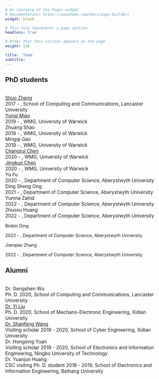 ```yaml
---
# An instance of the Pages widget.
# Documentation: https://wowchemy.com/docs/page-builder/
widget: blank

# This file represents a page section.
headless: true

# Order that this section appears on the page.
weight: 126

title: 'Team'
subtitle:
---
```


## PhD students

<div class="view-list-item" style="padding-top: 20px; font-size: 0.95rem;">
<a href="https://scholar.google.com/citations?user=wRxH5FEAAAAJ&hl=en&oi=en" target="_blank">Shuo Zhang</a>
  <div class="article-metadata">
  <span >
      2017 - </span>, <span >
      School of Computing and Communications, Lancaster University</span>
  </div>
</div>

<div class="view-list-item" style="font-size: 0.95rem;">
<a href="https://scholar.google.com/citations?user=RJakU14AAAAJ&hl=en" target="_blank">Yunqi Miao</a>
  <div class="article-metadata">
  <span >
      2019 - </span>, <span >
      WMG, University of Warwick</span>
  </div>
</div>

<div class="view-list-item" style="font-size: 0.95rem;">
Zhuang Shao
  <div class="article-metadata">
  <span >
      2019 - </span>, <span >
      WMG, University of Warwick</span>
  </div>
</div>

<div class="view-list-item" style="font-size: 0.95rem;">
Mingqi Gao
  <div class="article-metadata">
  <span >
      2019 - </span>, <span >
      WMG, University of Warwick</span>
  </div>
</div>

<div class="view-list-item" style="font-size: 0.95rem;">
<a href="https://geoch.top" target="_blank">Changrui Chen</a>
  <div class="article-metadata">
  <span >
      2020 - </span>, <span >
      WMG, University of Warwick</span>
  </div>
</div>

<div class="view-list-item" style="font-size: 0.95rem;">
<a href="https://scholar.google.com/citations?user=UpVMoFAAAAAJ&hl=en" target="_blank">Jingkun Chen</a>
  <div class="article-metadata">
  <span >
      2020 - </span>, <span >
      WMG, University of Warwick</span>
  </div>
</div>

<div class="view-list-item" style="font-size: 0.95rem;">
Yu Fu
  <div class="article-metadata">
  <span >
      2020 - </span>, <span >
      Department of Computer Science, Aberystwyth University</span>
  </div>
</div>

<div class="view-list-item" style="font-size: 0.95rem;">
Ding Sheng Ong
  <div class="article-metadata">
  <span >
      2021 - </span>, <span >
      Department of Computer Science, Aberystwyth University</span>
  </div>
</div>

<div class="view-list-item" style="font-size: 0.95rem;">
Yumna Zahid
  <div class="article-metadata">
  <span >
      2022 - </span>, <span >
      Department of Computer Science, Aberystwyth University</span>
  </div>
</div>

<div class="view-list-item" style="font-size: 0.95rem;">
Zhuoxu Huang
  <div class="article-metadata">
  <span >
      2022 - </span>, <span >
      Department of Computer Science, Aberystwyth University</span>
  </div>
</div>

Binbin Ding
  <div class="article-metadata">
  <span >
      2022 - </span>, <span >
      Department of Computer Science, Aberystwyth University</span>
  </div>
</div>

Jianqiao Zhang
  <div class="article-metadata">
  <span >
      2022 - </span>, <span >
      Department of Computer Science, Aberystwyth University</span>
  </div>
</div>

## Alumni

<div class="view-list-item" style="padding-top: 20px; font-size: 0.95rem;">
Dr. Gengshen Wu
  <div class="article-metadata">
  <span >
      Ph. D. 2020</span>, <span >
      School of Computing and Communications, Lancaster University</span>
  </div>
</div>

<div class="view-list-item" style="font-size: 0.95rem;">
<a href="https://sites.google.com/view/yiliusite/%E9%A6%96%E9%A1%B5" target="_blank">Dr. Yi Liu</a>
  <div class="article-metadata">
  <span >
      Ph. D. 2020</span>, <span >
      School of Mechano-Electronic Engineering, Xidian University</span>
  </div>
</div>

<div class="view-list-item" style="font-size: 0.95rem;">
<a href="https://scholar.google.com.hk/citations?user=5iXRj7kAAAAJ&hl=en" target="_blank">Dr. Shanfeng Wang</a>
  <div class="article-metadata">
  <span >
      Visiting scholar 2019 - 2020</span>, <span >
      School of Cyber Engineering, Xidian University</span>
  </div>
</div>

<div class="view-list-item" style="font-size: 0.95rem;">
Dr. Hongxing Yuan
  <div class="article-metadata">
  <span >
      Visiting scholar 2019 - 2020</span>, <span >
      School of Electronics and Information Engineering, Ningbo University of Technology</span>
  </div>
</div>

<div class="view-list-item" style="font-size: 0.95rem;">
Dr. Yuanjun Huang
  <div class="article-metadata">
  <span >
      CSC visiting Ph. D. student 2018 - 2019</span>, <span >
      School of Electronics and Information Engineering, Beihang University</span>
  </div>
</div>





